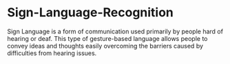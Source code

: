 # Sign-Language-Recognition
Sign Language is a form of communication used primarily by people hard of hearing or deaf. This type of gesture-based language allows people to convey ideas and thoughts easily overcoming the barriers caused by difficulties from hearing issues.
